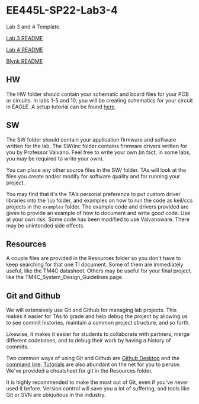 # EE445L-SP22-Lab3-4

Lab 3 and 4 Template.

[Lab 3 README](Lab03.md)

[Lab 4 README](Lab04.md)

[Blynk README](BLYNK.md)

## HW

The HW folder should contain your schematic and board files for your PCB or
circuits. In labs 1-5 and 10, you will be creating schematics for your circuit
in EAGLE. A setup tutorial can be found
[here](https://www.shawnvictor.net/autodesk-eagle.html). 

## SW

The SW folder should contain your application firmware and software written for
the lab. The SW/inc folder contains firmware drivers written for you by
Professor Valvano. Feel free to write your own (in fact, in some labs, you may
be required to write your own). 

You can place any other source files in the SW/ folder. TAs will look at the
files you create and/or modify for software quality and for running your
project. 

You may find that it's the TA's personal preference to put custom driver
libraries into the `lib` folder, and examples on how to run the code as keil/ccs
projects in the `examples` folder. The example code and drivers provided are
given to provide an example of how to document and write good code. Use at your
own risk. Some code has been modified to use Valvanoware. There may be
unintended side effects.

## Resources

A couple files are provided in the Resources folder so you don't have to keep
searching for that one TI document. Some of them are immediately useful, like
the TM4C datasheet. Others may be useful for your final project, like the
TM4C_System_Design_Guidelines page. 

## Git and Github

We will extensively use Git and Github for managing lab projects. This makes it
easier for TAs to grade and help debug the project by allowing us to see commit
histories, maintain a common project structure, and so forth.

Likewise, it makes it easier for students to collaborate with partners, merge
different codebases, and to debug their work by having a history of commits. 

Two common ways of using Git and Github are [Github
Desktop](https://desktop.github.com/) and the [command
line](https://git-scm.com/downloads).
[Tutorials](https://dev.to/mollynem/git-github--workflow-fundamentals-5496) are
also abundant on the net for you to peruse. We've provided a cheatsheet for git
in the Resources folder. 

It is highly recommended to make the most out of Git, even if you've never used
it before. Version control will save you a lot of suffering, and tools like Git
or SVN are ubiquitous in the industry. 

